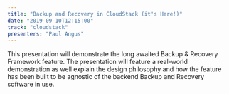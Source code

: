 ```yaml
---
title: "Backup and Recovery in CloudStack (it's Here!)"
date: "2019-09-10T12:15:00"
track: "cloudstack"
presenters: "Paul Angus"
---
```


This presentation will demonstrate the long awaited Backup & Recovery Framework feature. The presentation will feature a real-world demonstration as well explain the design philosophy and how the feature has been built to be agnostic of the backend Backup and Recovery software in use.